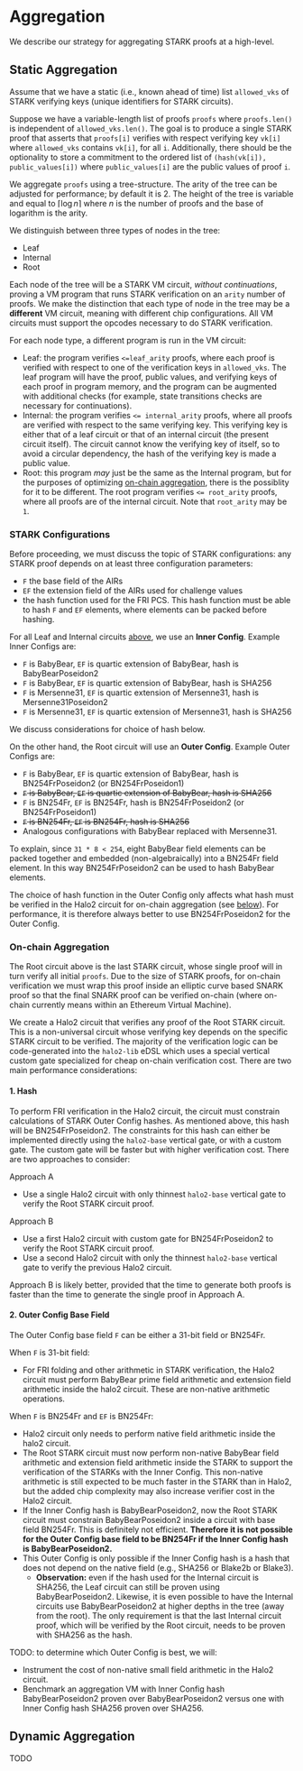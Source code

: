 # Aggregation

We describe our strategy for aggregating STARK proofs at a high-level.

<!--Some details are subject to change-->

## Static Aggregation

Assume that we have a static (i.e., known ahead of time) list `allowed_vks` of STARK verifying keys (unique identifiers for STARK circuits).

Suppose we have a variable-length list of proofs `proofs` where `proofs.len()` is independent of `allowed_vks.len()`. The goal is to produce a single STARK proof that asserts that `proofs[i]` verifies with respect verifying key `vk[i]` where `allowed_vks` contains `vk[i]`, for all `i`. Additionally, there should be the optionality to store a commitment to the ordered list of `(hash(vk[i]), public_values[i])` where `public_values[i]` are the public values of proof `i`.

We aggregate `proofs` using a tree-structure. The arity of the tree can be adjusted for performance;
by default it is 2. The height of the tree is variable and equal to $\lceil \log{n} \rceil$ where $n$ is the number of proofs and the base of logarithm is the arity.

We distinguish between three types of nodes in the tree:

- Leaf
- Internal
- Root

Each node of the tree will be a STARK VM circuit, _without continuations_, proving a VM program that runs STARK verification on an `arity` number of proofs. We make the distinction that each type of node in the tree may be a **different** VM circuit, meaning with different chip configurations. All VM circuits must support the opcodes necessary to do STARK verification.

For each node type, a different program is run in the VM circuit:

- Leaf: the program verifies `<=leaf_arity` proofs, where each proof is verified with respect to one of the verification keys in `allowed_vks`. The leaf program will have the proof, public values, and verifying keys of each proof in program memory, and the program can be augmented with additional checks (for example, state transitions checks are necessary for continuations).
- Internal: the program verifies `<= internal_arity` proofs, where all proofs are verified with respect to the same verifying key. This verifying key is either that of a leaf circuit or that of an internal circuit (the present circuit itself). The circuit cannot know the verifying key of itself, so to avoid a circular dependency, the hash of the verifying key is made a public value.
- Root: this program _may_ just be the same as the Internal program, but for the purposes of optimizing [on-chain aggregation](#on-chain-aggregation), there is the possiblity for it to be different. The root program verifies `<= root_arity` proofs, where all proofs are of the internal circuit. Note that `root_arity` may be `1`.

### STARK Configurations

Before proceeding, we must discuss the topic of STARK configurations: any STARK proof depends on at least three configuration parameters:

- `F` the base field of the AIRs
- `EF` the extension field of the AIRs used for challenge values
- the hash function used for the FRI PCS. This hash function must be able to hash `F` and `EF` elements, where elements can be packed before hashing.

For all Leaf and Internal circuits [above](#static-aggregation), we use an **Inner Config**. Example Inner Configs are:

- `F` is BabyBear, `EF` is quartic extension of BabyBear, hash is BabyBearPoseidon2
- `F` is BabyBear, `EF` is quartic extension of BabyBear, hash is SHA256
- `F` is Mersenne31, `EF` is quartic extension of Mersenne31, hash is Mersenne31Poseidon2
- `F` is Mersenne31, `EF` is quartic extension of Mersenne31, hash is SHA256

We discuss considerations for choice of hash below.

On the other hand, the Root circuit will use an **Outer Config**. Example Outer Configs are:

- `F` is BabyBear, `EF` is quartic extension of BabyBear, hash is BN254FrPoseidon2 (or BN254FrPoseidon1)
- ~~`F` is BabyBear, `EF` is quartic extension of BabyBear, hash is SHA256~~
- `F` is BN254Fr, `EF` is BN254Fr, hash is BN254FrPoseidon2 (or BN254FrPoseidon1)
- ~~`F` is BN254Fr, `EF` is BN254Fr, hash is SHA256~~
- Analogous configurations with BabyBear replaced with Mersenne31.

To explain, since `31 * 8 < 254`, eight BabyBear field elements can be packed together and embedded (non-algebraically) into a BN254Fr field element. In this way BN254FrPoseidon2 can be used to hash BabyBear elements.

The choice of hash function in the Outer Config only affects what hash must be verified in the Halo2 circuit for on-chain aggregation (see [below](#on-chain-aggregation)). For performance, it is therefore always better to use BN254FrPoseidon2 for the Outer Config.

### On-chain Aggregation

The Root circuit above is the last STARK circuit, whose single proof will in turn verify all initial `proofs`. Due to the size of STARK proofs, for on-chain verification we must wrap this proof inside an elliptic curve based SNARK proof so that the final SNARK proof can be verified on-chain (where on-chain currently means within an Ethereum Virtual Machine).

We create a Halo2 circuit that verifies any proof of the Root STARK circuit. This is a non-universal circuit whose verifying key depends on the specific STARK circuit to be verified. The majority of the verification logic can be code-generated into the `halo2-lib` eDSL which uses a special vertical custom gate specialized for cheap on-chain verification cost. There are two main performance considerations:

#### 1. Hash

To perform FRI verification in the Halo2 circuit, the circuit must constrain calculations of STARK Outer Config hashes. As mentioned above, this hash will be BN254FrPoseidon2. The constraints for this hash can either be implemented directly using the `halo2-base` vertical gate, or with a custom gate. The custom gate will be faster but with higher verification cost. There are two approaches to consider:

Approach A

- Use a single Halo2 circuit with only thinnest `halo2-base` vertical gate to verify the Root STARK circuit proof.

Approach B

- Use a first Halo2 circuit with custom gate for BN254FrPoseidon2 to verify the Root STARK circuit proof.
- Use a second Halo2 circuit with only the thinnest `halo2-base` vertical gate to verify the previous Halo2 circuit.

Approach B is likely better, provided that the time to generate both proofs is faster than the time to generate the single proof in Approach A.

#### 2. Outer Config Base Field

The Outer Config base field `F` can be either a 31-bit field or BN254Fr.

When `F` is 31-bit field:

- For FRI folding and other arithmetic in STARK verification, the Halo2 circuit must perform BabyBear prime field arithmetic and extension field arithmetic inside the halo2 circuit. These are non-native arithmetic operations.

When `F` is BN254Fr and `EF` is BN254Fr:

- Halo2 circuit only needs to perform native field arithmetic inside the halo2 circuit.
- The Root STARK circuit must now perform non-native BabyBear field arithmetic and extension field arithmetic inside the STARK to support the verification of the STARKs with the Inner Config. This non-native arithmetic is still expected to be much faster in the STARK than in Halo2, but the added chip complexity may also increase verifier cost in the Halo2 circuit.
- If the Inner Config hash is BabyBearPoseidon2, now the Root STARK circuit must constrain BabyBearPoseidon2 inside a circuit with base field BN254Fr. This is definitely not efficient. **Therefore it is not possible for the Outer Config base field to be BN254Fr if the Inner Config hash is BabyBearPoseidon2.**
- This Outer Config is only possible if the Inner Config hash is a hash that does not depend on the native field (e.g., SHA256 or Blake2b or Blake3).
  - **Observation:** even if the hash used for the Internal circuit is SHA256, the Leaf circuit can still be proven using BabyBearPoseidon2. Likewise, it is even possible to have the Internal circuits use BabyBearPoseidon2 at higher depths in the tree (away from the root). The only requirement is that the last Internal circuit proof, which will be verified by the Root circuit, needs to be proven with SHA256 as the hash.

TODO: to determine which Outer Config is best, we will:

- Instrument the cost of non-native small field arithmetic in the Halo2 circuit.
- Benchmark an aggregation VM with Inner Config hash BabyBearPoseidon2 proven over BabyBearPoseidon2 versus one with Inner Config hash SHA256 proven over SHA256.

## Dynamic Aggregation

TODO
